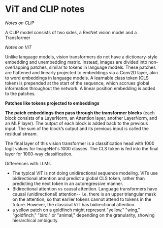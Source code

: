 # ViT and CLIP notes

*Notes on CLIP*

A CLIP model consists of two sides, a ResNet vision model and a Transformer

*Notes on ViT*

Unlike language models, vision transformers do not have a dictionary-style embedding and unembedding matrix. Instead, images are divided into non-overlapping patches, similar to tokens in language models. These patches are flattened and linearly projected to embeddings via a Conv2D layer, akin to word embeddings in language models. A learnable class token (CLS token) is prepended at the start of the sequence, which accrues global information throughout the network. A linear position embedding is added to the patches.

**Patches like tokens projected to embeddings**

**The patch embeddings then pass through the transformer blocks** (each block consists of a LayerNorm, an Attention layer, another LayerNorm, and an MLP layer). The output of each block is added back to the previous input. The sum of the block’s output and its previous input is called the residual stream.

The final layer of this vision transformer is a classification head with 1000 logit values for ImageNet's 1000 classes. The CLS token is fed into the final layer for 1000-way classification.

Differences with LLMs

- The typical ViT is not doing unidirectional sequence modeling. ViTs use bidirectional attention and predict a global CLS token, rather than predicting the next token in an autoregressive manner.
- Bidirectional attention vs causal attention. Language transformers have causal (unidirectional) attention-- i.e. there is an upper triangular mask on the attention, so that earlier tokens cannot attend to tokens in the future. However, the classical ViT has bidirectional attention.
- a yellow patch on a goldfinch might represent "yellow," "wing," "goldfinch," "bird," or "animal," depending on the granularity, showing hierarchical ambiguity.